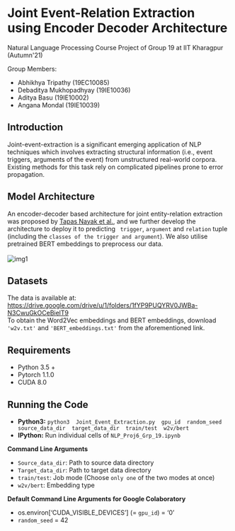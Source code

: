 # Joint Event-Relation Extraction using Encoder Decoder Architecture

Natural Language Processing Course Project of Group 19 at IIT Kharagpur (Autumn'21) <br />

Group Members: <br />
- Abhikhya Tripathy (19EC10085)
- Debaditya Mukhopadhyay (19IE10036)
- Aditya Basu (19IE10002)
- Angana Mondal (19IE10039)


## Introduction <br />
Joint-event-extraction is a significant emerging application of NLP techniques which involves extracting structural information (i.e., event triggers, arguments of the event) from unstructured real-world corpora. Existing methods for this task rely on complicated pipelines prone to error propagation. 

## Model Architecture <br />
An encoder-decoder based architecture for joint entity-relation extraction was proposed by [Tapas Nayak et al.](https://arxiv.org/pdf/1911.09886.pdf), and we further develop the architecture to deploy it to predicting ``` trigger```, ```argument``` and ```relation``` tuple (including the ```classes of the trigger and argument```). We also utilise pretrained BERT embeddings to preprocess our data.  <br />
<br />
![img1](https://lh3.googleusercontent.com/keep-bbsk/AGk0z-P0wlU-ehsSX8YPLAL4XYqVgKV5M_Xw96H5TpvsGWm6vdUqRGcuOHxZuz8p-oIqbHRIkdlVwbVg0-1dSGGXSDZG9SK9FSutYHfXGZI=s512)

## Datasets <br />
The data is available at: https://drive.google.com/drive/u/1/folders/1fYP9PUQYRV0JWBa-N3CwuGkOCeBielT9 <br />
To obtain the Word2Vec embeddings and BERT embeddings, download ```'w2v.txt'``` and ```'BERT_embeddings.txt'``` from the aforementioned link. <br />

## Requirements <br />
- Python 3.5 +
- Pytorch 1.1.0
- CUDA 8.0

## Running the Code <br />
- **Python3:** ```python3  Joint_Event_Extraction.py  gpu_id  random_seed  source_data_dir  target_data_dir  train/test  w2v/bert```
- **IPython:** Run individual cells of ```NLP_Proj6_Grp_19.ipynb```

**Command Line Arguments**
- ```Source_data_dir```: Path to source data directory
- ```Target_data_dir```: Path to target data directory
- ```train/test```: Job mode (Choose ```only one``` of the two modes at once)
- ```w2v/bert```: Embedding type

**Default Command Line Arguments for Google Colaboratory**
- os.environ[‘CUDA_VISIBLE_DEVICES’] (= ```gpu_id```) = ‘0’
- ```random_seed``` = 42


